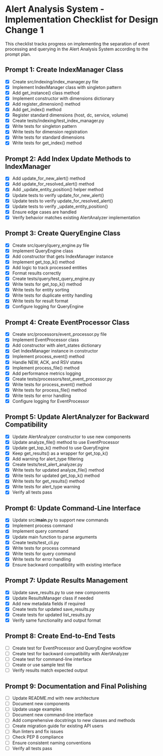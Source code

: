 # Alert Analysis System - Implementation Checklist for Design Change 1

This checklist tracks progress on implementing the separation of event processing and querying in the Alert Analysis System according to the prompt plan.

## Prompt 1: Create IndexManager Class
- [x] Create src/indexing/index_manager.py file
- [x] Implement IndexManager class with singleton pattern
- [x] Add get_instance() class method
- [x] Implement constructor with dimensions dictionary
- [x] Add register_dimension() method
- [x] Add get_index() method
- [x] Register standard dimensions (host, dc, service, volume)
- [x] Create tests/indexing/test_index_manager.py
- [x] Write tests for singleton pattern
- [x] Write tests for dimension registration
- [x] Write tests for standard dimensions
- [x] Write tests for get_index() method

## Prompt 2: Add Index Update Methods to IndexManager
- [x] Add update_for_new_alert() method
- [x] Add update_for_resolved_alert() method
- [x] Add _update_entity_position() helper method
- [x] Update tests to verify update_for_new_alert()
- [x] Update tests to verify update_for_resolved_alert()
- [x] Update tests to verify _update_entity_position()
- [x] Ensure edge cases are handled
- [x] Verify behavior matches existing AlertAnalyzer implementation

## Prompt 3: Create QueryEngine Class
- [x] Create src/query/query_engine.py file
- [x] Implement QueryEngine class
- [x] Add constructor that gets IndexManager instance
- [x] Implement get_top_k() method
- [x] Add logic to track processed entities
- [x] Format results correctly
- [x] Create tests/query/test_query_engine.py
- [x] Write tests for get_top_k() method
- [x] Write tests for entity sorting
- [x] Write tests for duplicate entity handling
- [x] Write tests for result format
- [x] Configure logging for QueryEngine

## Prompt 4: Create EventProcessor Class
- [x] Create src/processors/event_processor.py file
- [x] Implement EventProcessor class
- [x] Add constructor with alert_states dictionary
- [x] Get IndexManager instance in constructor
- [x] Implement process_event() method
- [x] Handle NEW, ACK, and RSV states
- [x] Implement process_file() method
- [x] Add performance metrics logging
- [x] Create tests/processors/test_event_processor.py
- [x] Write tests for process_event() method
- [x] Write tests for process_file() method
- [x] Write tests for error handling
- [x] Configure logging for EventProcessor

## Prompt 5: Update AlertAnalyzer for Backward Compatibility
- [x] Update AlertAnalyzer constructor to use new components
- [x] Update analyze_file() method to use EventProcessor
- [x] Update get_top_k() method to use QueryEngine
- [x] Keep get_results() as a wrapper for get_top_k()
- [x] Add warning for alert_type filtering
- [x] Create tests/test_alert_analyzer.py
- [x] Write tests for updated analyze_file() method
- [x] Write tests for updated get_top_k() method
- [x] Write tests for get_results() method
- [x] Write tests for alert_type warning
- [x] Verify all tests pass

## Prompt 6: Update Command-Line Interface
- [x] Update src/__main__.py to support new commands
- [x] Implement process command
- [x] Implement query command
- [x] Update main function to parse arguments
- [x] Create tests/test_cli.py
- [x] Write tests for process command
- [x] Write tests for query command
- [x] Write tests for error handling
- [x] Ensure backward compatibility with existing interface

## Prompt 7: Update Results Management
- [x] Update save_results.py to use new components
- [x] Update ResultsManager class if needed
- [x] Add new metadata fields if required
- [x] Create tests for updated save_results.py
- [x] Create tests for updated list_results.py
- [x] Verify same functionality and output format

## Prompt 8: Create End-to-End Tests
- [ ] Create test for EventProcessor and QueryEngine workflow
- [ ] Create test for backward compatibility with AlertAnalyzer
- [ ] Create test for command-line interface
- [ ] Create or use sample test file
- [ ] Verify results match expected output

## Prompt 9: Documentation and Final Polishing
- [ ] Update README.md with new architecture
- [ ] Document new components
- [ ] Update usage examples
- [ ] Document new command-line interface
- [ ] Add comprehensive docstrings to new classes and methods
- [ ] Create migration guide for existing API users
- [ ] Run linters and fix issues
- [ ] Check PEP 8 compliance
- [ ] Ensure consistent naming conventions
- [ ] Verify all tests pass

